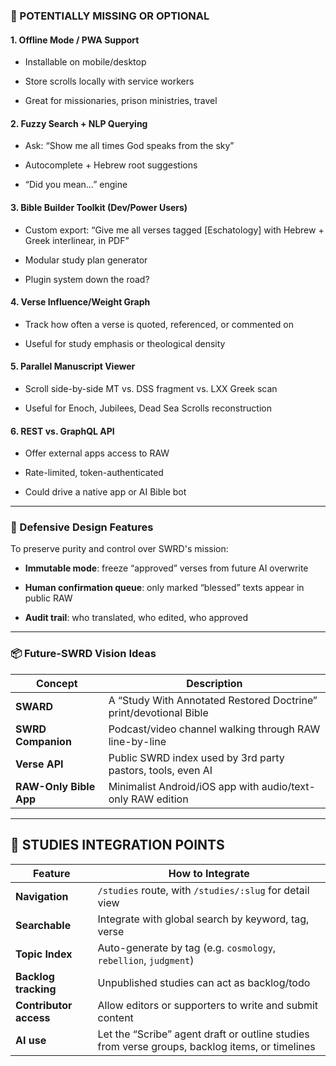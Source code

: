 ### 🧩 POTENTIALLY MISSING OR OPTIONAL

#### 1. **Offline Mode / PWA Support**

- Installable on mobile/desktop
    
- Store scrolls locally with service workers
    
- Great for missionaries, prison ministries, travel
    

#### 2. **Fuzzy Search + NLP Querying**

- Ask: “Show me all times God speaks from the sky”
    
- Autocomplete + Hebrew root suggestions
    
- “Did you mean…” engine
    

#### 3. **Bible Builder Toolkit (Dev/Power Users)**

- Custom export: “Give me all verses tagged [Eschatology] with Hebrew + Greek interlinear, in PDF”
    
- Modular study plan generator
    
- Plugin system down the road?
    

#### 4. **Verse Influence/Weight Graph**

- Track how often a verse is quoted, referenced, or commented on
    
- Useful for study emphasis or theological density
    

#### 5. **Parallel Manuscript Viewer**

- Scroll side-by-side MT vs. DSS fragment vs. LXX Greek scan
    
- Useful for Enoch, Jubilees, Dead Sea Scrolls reconstruction
    

#### 6. **REST vs. GraphQL API**

- Offer external apps access to RAW
    
- Rate-limited, token-authenticated
    
- Could drive a native app or AI Bible bot
    

---

### 🔐 Defensive Design Features

To preserve purity and control over SWRD's mission:

- **Immutable mode**: freeze “approved” verses from future AI overwrite
    
- **Human confirmation queue**: only marked “blessed” texts appear in public RAW
    
- **Audit trail**: who translated, who edited, who approved
    

---

### 📦 Future-SWRD Vision Ideas

|Concept|Description|
|---|---|
|**SWARD**|A “Study With Annotated Restored Doctrine” print/devotional Bible|
|**SWRD Companion**|Podcast/video channel walking through RAW line-by-line|
|**Verse API**|Public SWRD index used by 3rd party pastors, tools, even AI|
|**RAW-Only Bible App**|Minimalist Android/iOS app with audio/text-only RAW edition|

---

## 🚀 STUDIES INTEGRATION POINTS

|Feature|How to Integrate|
|---|---|
|**Navigation**|`/studies` route, with `/studies/:slug` for detail view|
|**Searchable**|Integrate with global search by keyword, tag, verse|
|**Topic Index**|Auto-generate by tag (e.g. `cosmology`, `rebellion`, `judgment`)|
|**Backlog tracking**|Unpublished studies can act as backlog/todo|
|**Contributor access**|Allow editors or supporters to write and submit content|
|**AI use**|Let the “Scribe” agent draft or outline studies from verse groups, backlog items, or timelines|
